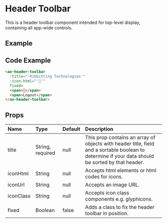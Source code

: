 # Header Toolbar

This is a header toolbar component intended for top-level display, containing all app-wide controls.

## Example

<Doc-HeaderToolbar/>

## Code Example

```html
<ao-header-toolbar
  :title="'Ribbitting Technologies'"
  :icon-html="'🐸'"
  fixed>
  <span>🍔</span>
  <span>Logout</span>
</ao-header-toolbar>
```

## Props

| Name         | Type     | Default | Description                                                           |
|:-------------|:---------|:---------|:----------------------------------------------------------------------|
|title        |String, required   | null |This prop contains an array of objects with header title, field and a sortable boolean to determine if your data should be sorted by that header. |
|iconHtml     |String       | null    |Accepts html elements or html codes for icons. |
|iconUrl      |String       | null    |Accepts an image URL. |
|iconClass    |String       | null    |Accepts icon class components e.g. glyphicons. |
|fixed        |Boolean      | false   |Adds a class to fix the header toolbar in position. |